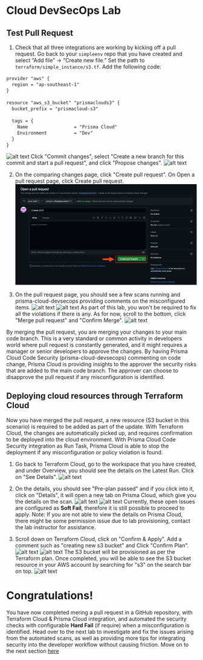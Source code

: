 # Cloud DevSecOps Lab
## Test Pull Request
1. Check that all three integrations are working by kicking off a pull request. Go back to your ```simpleenv``` repo that you have created and select “Add file” -> “Create new file.” Set the path to ```terraform/simple_instance/s3.tf```. Add the following code:
```
provider "aws" {
  region = "ap-southeast-1"
}

resource "aws_s3_bucket" "prismaclouds3" {
  bucket_prefix = "prismacloud-s3"

  tags = {
    Name                 = "Prisma Cloud"
    Environment          = "Dev"
  }
}
```
![alt text](/resources/github-add-new-tf-2.png?raw=true)
Click "Commit changes", select "Create a new branch for this commit and start a pull request", and click "Propose changes".
![alt text](/resources/github-propose-changes.png?raw=true)

2. On the comparing changes page, click "Create pull request". On Open a pull request page, click Create pull request.
![alt text](/resources/github-create-pr-2.png?raw=true)

3. On the pull request page, you should see a few scans running and prisma-cloud-devsecops providing comments on the misconfigured items. 
![alt text](/resources/github-pc-scan-2.png?raw=true)
![alt text](/resources/github-scan-passed.png?raw=true)
As part of this lab, you won't be required to fix all the violations if there is any. As for now, scroll to the bottom, click "Merge pull request" and "Confirm Merge". 
![alt text](/resources/github-confirm-merge-2.png?raw=true)

By merging the pull request, you are merging your changes to your main code branch. This is a very standard or common activity in developers world where pull request is constantly generated, and it might requires a manager or senior developers to approve the changes. By having Prisma Cloud Code Security (prisma-cloud-devsecops) commenting on code change, Prisma Cloud is providing insights to the approver the security risks that are added to the main code branch. The approver can choose to disapprove the pull request if any misconfiguration is identified.

## Deploying cloud resources through Terraform Cloud
Now you have merged the pull request, a new resource (S3 bucket in this scenario) is required to be added as part of the update. With Terraform Cloud, the changes are automatically picked up, and requires confirmation to be deployed into the cloud environment. With Prisma Cloud Code Security integration as Run Task, Prisma Cloud is able to stop the deployment if any misconfiguration or policy violation is found.

1. Go back to Terraform Cloud, go to the workspace that you have created, and under Overview, you should see the details on the Latest Run. Click on "See Details".
![alt text](/resources/tc-latest-run-see-details-2.png?raw=true)

2. On the details, you should see "Pre-plan passed" and if you click into it, click on "Details", it will open a new tab on Prisma Cloud, which give you the details on the scan.
![alt text](/resources/tc-details-pre-plan.png?raw=true)
![alt text](/resources/pc-post-plan-result.png?raw=true)
Currently, these open issues are configured as **Soft Fail**, therefore it is still possible to proceed to apply.
Note: If you are not able to view the details on Prisma Cloud, there might be some permission issue due to lab provisioning, contact the lab instructor for assistance. 

3. Scroll down on Terraform Cloud, click on "Confirm & Apply". Add a comment such as "creating new s3 bucket" and Click "Confirm Plan".
![alt text](/resources/tc-confirm-apply.png?raw=true)
![alt text](/resources/tc-confirm-plan.png?raw=true)
The S3 bucket will be provisioned as per the Terraform plan. Once completed, you will be able to see the S3 bucket resource in your AWS account by searching for "s3" on the search bar on top.
![alt text](/resources/aws-s3-created.png?raw=true)

# Congratulations!
You have now completed mering a pull request in a GitHub repository, with Terraform Cloud & Prisma Cloud integration, and automated the security checks with configurable **Hard Fail** (if require) when a misconfiguration is identified. Head over to the next lab to investigate and fix the issues arising from the automated scans, as well as providing more tips for integrating security into the developer workflow without causing friction. Move on to the next section [here](/11-InvestigatingWithPrismaCloud.md)